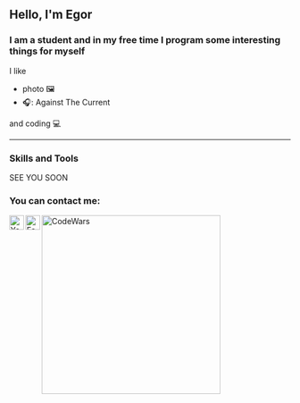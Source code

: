## Hello, I'm Egor

### I am a student and in my free time I program some interesting things for myself

I like
- photo 🖼️
- 🎧: Against The Current

and coding :computer:

---

### Skills and Tools

SEE YOU SOON

### You can contact me:

[<img align="left" alt="YouTube" width="26px" src="https://img.icons8.com/ios/2x/telegram-app.png" />][telegram]
[<img align="left" alt="Facebook" width="26px" src="https://img.icons8.com/ios-filled/2x/vk-com.png" />][VK]

[<img align="left" alt="CodeWars" width="320px" src="https://www.codewars.com/users/Dudoserovich/badges/large" />][codewars]

[telegram]: https://t.me/TheDudoser
[VK]: https://vk.com/egorhmell
[codewars]: https://www.codewars.com/r/Dudoserovich
